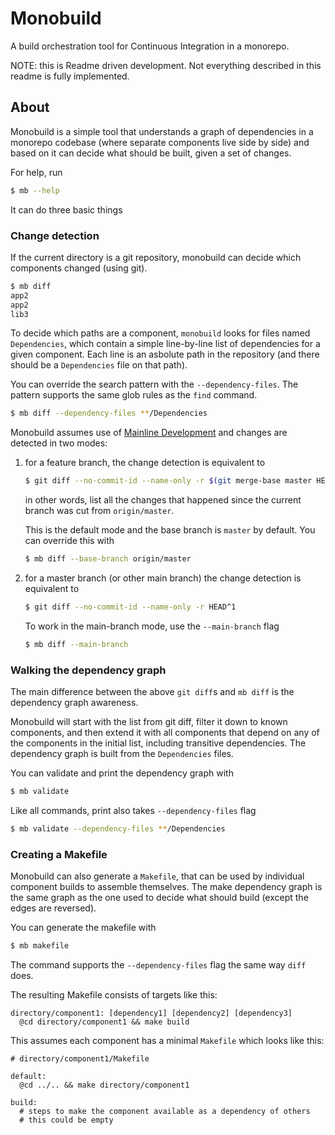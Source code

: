 # Monobuild

A build orchestration tool for Continuous Integration in a monorepo.

NOTE: this is Readme driven development. Not everything described in this readme
is fully implemented.

## About

Monobuild is a simple tool that understands a graph of dependencies in
a monorepo codebase (where separate components live side by side) and
based on it can decide what should be built, given a set of changes.

For help, run

```sh
$ mb --help
```

It can do three basic things

### Change detection

If the current directory is a git repository, monobuild can decide which
components changed (using git).

```sh
$ mb diff
app2
app2
lib3
```

To decide which paths are a component, `monobuild` looks for files
named `Dependencies`, which contain a simple line-by-line list of
dependencies for a given component. Each line is an asbolute path
in the repository (and there should be a `Dependencies` file on that path).

You can override the search pattern with the `--dependency-files`. The pattern
supports the same glob rules as the `find` command.

```sh
$ mb diff --dependency-files **/Dependencies
```

Monobuild assumes use of [Mainline Development]() and changes are detected
in two modes:

1.  for a feature branch, the change detection is equivalent to

    ```sh
    $ git diff --no-commit-id --name-only -r $(git merge-base master HEAD)
    ```

    in other words, list all the changes that happened since the current branch
    was cut from `origin/master`.

    This is the default mode and the base branch is `master` by default.
    You can override this with

    ```sh
    $ mb diff --base-branch origin/master
    ```

2.  for a master branch (or other main branch) the change detection is equivalent
    to

    ```sh
    $ git diff --no-commit-id --name-only -r HEAD^1
    ```

    To work in the main-branch mode, use the `--main-branch` flag

    ```sh
    $ mb diff --main-branch
    ```

### Walking the dependency graph

The main difference between the above `git diff`s and `mb diff` is the
dependency graph awareness.

Monobuild will start with the list from git diff, filter it down to known
components, and then extend it with all components that depend on any of the
components in the initial list, including transitive dependencies. The dependency
graph is built from the `Dependencies` files.

You can validate and print the dependency graph with

```sh
$ mb validate
```

Like all commands, print also takes `--dependency-files` flag

```sh
$ mb validate --dependency-files **/Dependencies
```

### Creating a Makefile

Monobuild can also generate a `Makefile`, that can be used by individual
component builds to assemble themselves. The make dependency graph is
the same graph as the one used to decide what should build (except the edges
are reversed).

You can generate the makefile with

```sh
$ mb makefile
```

The command supports the `--dependency-files` flag the same way `diff` does.

The resulting Makefile consists of targets like this:

```make
directory/component1: [dependency1] [dependency2] [dependency3]
  @cd directory/component1 && make build
```

This assumes each component has a minimal `Makefile` which looks like this:

```make
# directory/component1/Makefile

default:
  @cd ../.. && make directory/component1

build:
  # steps to make the component available as a dependency of others
  # this could be empty
```
